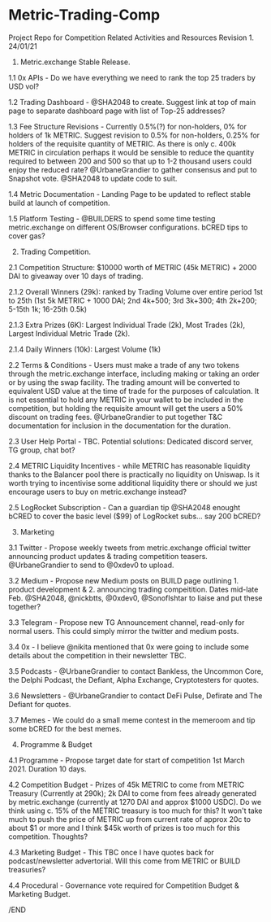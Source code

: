 # Metric-Trading-Comp
Project Repo for Competition Related Activities and Resources
Revision 1. 24/01/21


1. Metric.exchange Stable Release.

1.1 0x APIs - Do we have everything we need to rank the top 25 traders by USD vol?

1.2 Trading Dashboard - @SHA2048 to create. Suggest link at top of main page to separate dashboard page with list of Top-25 addresses?

1.3 Fee Structure Revisions - Currently 0.5%(?) for non-holders, 0% for holders of 1k METRIC. Suggest revision to 0.5% for non-holders, 0.25% for holders of the requisite quantity of METRIC. As there is only c. 400k METRIC in circulation perhaps it would be sensible to reduce the quantity required to between 200 and 500 so that up to 1-2 thousand users could enjoy the reduced rate? @UrbaneGrandier to gather consensus and put to Snapshot vote. @SHA2048 to update code to suit.

1.4 Metric Documentation - Landing Page to be updated to reflect stable build at launch of competition.

1.5 Platform Testing - @BUILDERS to spend some time testing metric.exchange on different OS/Browser configurations. bCRED tips to cover gas?


2. Trading Competition.

2.1 Competition Structure: $10000 worth of METRIC (45k METRIC) + 2000 DAI to giveaway over 10 days of trading. 

2.1.2 Overall Winners (29k): ranked by Trading Volume over entire period 1st to 25th (1st 5k METRIC + 1000 DAI; 2nd 4k+500; 3rd 3k+300; 4th 2k+200; 5-15th 1k; 16-25th 0.5k) 

2.1.3 Extra Prizes (6K): Largest Individual Trade (2k), Most Trades (2k), Largest Individual Metric Trade (2k).

2.1.4 Daily Winners (10k): Largest Volume (1k)

2.2 Terms & Conditions - Users must make a trade of any two tokens through the metric.exchange interface, including making or taking an order or by using the swap facility. The trading amount will be converted to equivalent USD value at the time of trade for the purposes of calculation. It is not essential to hold any METRIC in your wallet to be included in the competition, but holding the requisite amount will get the users a 50% discount on trading fees. @UrbaneGrandier to put together T&C documentation for inclusion in the documentation for the duration.

2.3 User Help Portal - TBC. Potential solutions: Dedicated discord server, TG group, chat bot?

2.4 METRIC Liquidity Incentives - while METRIC has reasonable liquidity thanks to the Balancer pool there is practically no liquidity on Uniswap. Is it worth trying to incentivise some additional liquidity there or should we just encourage users to buy on metric.exchange instead?

2.5 LogRocket Subscription - Can a guardian tip @SHA2048 enought bCRED to cover the basic level ($99) of LogRocket subs... say 200 bCRED?


3. Marketing

3.1 Twitter - Propose weekly tweets from metric.exchange official twitter announcing product updates & trading competition teasers. @UrbaneGrandier to send to @0xdev0 to upload.

3.2 Medium - Propose new Medium posts on BUILD page outlining 1. product development & 2. announcing trading compeitition. Dates mid-late Feb. @SHA2048, @nickbtts, @0xdev0, @SonofIshtar to liaise and put these together?

3.3 Telegram - Propose new TG Announcement channel, read-only for normal users. This could simply mirror the twitter and medium posts.

3.4 0x - I believe @nikita mentioned that 0x were going to include some details about the competition in their newsletter TBC.

3.5 Podcasts - @UrbaneGrandier to contact Bankless, the Uncommon Core, the Delphi Podcast, the Defiant, Alpha Exchange, Cryptotesters for quotes.

3.6 Newsletters - @UrbaneGrandier to contact DeFi Pulse, Defirate and The Defiant for quotes.

3.7 Memes - We could do a small meme contest in the memeroom and tip some bCRED for the best memes.


4. Programme & Budget

4.1 Programme - Propose target date for start of competition 1st March 2021. Duration 10 days.

4.2 Competition Budget - Prizes of 45k METRIC to come from METRIC Treasury (Currently at 290k); 2k DAI to come from fees already generated by metric.exchange (currently at 1270 DAI and approx $1000 USDC). Do we think using c. 15% of the METRIC treasury is too much for this? It won't take much to push the price of METRIC up from current rate of approx 20c to about $1 or more and I think $45k worth of prizes is too much for this competition. Thoughts? 

4.3 Marketing Budget - This TBC once I have quotes back for podcast/newsletter advertorial. Will this come from METRIC or BUILD treasuries?

4.4 Procedural - Governance vote required for Competition Budget & Marketing Budget. 


/END
